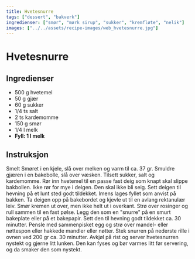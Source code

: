 ```yaml
---
title: Hvetesnurre
tags: ["dessert", "bakverk"]
ingredienser: ["smør", "mørk sirup", "sukker", "kremfløte", "nelik"]
images: ["../../assets/recipe-images/web_hvetesnurre.jpg"]
---
```


# Hvetesnurre

## Ingredienser

- 500 g hvetemel
- 50 g gjær
- 60 g sukker
- 1/4 ts salt
- 2 ts kardemomme
- 150 g smør
- 1/4 l melk
- **Fyll: 1 l melk**

## Instruksjon

Smelt Smøret i en kjele, slå over melken og varm til ca. 37 gr. Smuldre gjæren i en bakebolle, slå over væsken. Tilsett sukker, salt og kardemomme. Rør inn hvetemel til en passe fast deig som knapt skal slippe bakbollen. Ikke rør for mye i deigen. Den skal ikke bli seig. Sett deigen til hevning på et lunt sted godt tildekket. Imens lages fyllet som anvist på bakken. Ta deigen opp på bakebordet og kjevle ut til en avlang rektanulær leiv. Smør kremen ut over, men ikke helt ut i overkant. Strø over rosinger og rull sammen til en fast pølse. Legg den som en "snurre" på en smurt bakeplate eller på et bakepapir. Sett den til hevning godt tildekket ca. 30 minutter. Pensle med sammenpisket egg og strø over mandel- eller nøttespon eller hakkede mandler eller nøtter. Stek snurren på nederste rille i ovnen ved 200 gr ca. 30 minutter. Avkjøl på rist og server hvetesnurren nystekt og gjerne litt lunken. Den kan fyses og bør varmes litt før servering, og da smaker den som nystekt.
